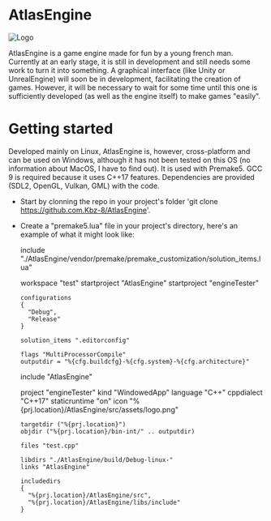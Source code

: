 # AtlasEngine

![Logo](https://github.com/Kbz-8/AtlasEngine/blob/30a865d55a1d5b173c88ff1e9d123dffbe5313b8/src/assets/logo.png)

AtlasEngine is a game engine made for fun by a young french man.
Currently at an early stage, it is still in development and still needs some work to turn it into something.
A graphical interface (like Unity or UnrealEngine) will soon be in development, facilitating the creation of games. However, it will be necessary to wait for some time until this one is sufficiently developed (as well as the engine itself) to make games "easily".

# Getting started
Developed mainly on Linux, AtlasEngine is, however, cross-platform and can be used on Windows, although it has not been tested on this OS (no information about MacOS, I have to find out). It is used with Premake5. GCC 9 is required because it uses C++17 features. Dependencies are provided (SDL2, OpenGL, Vulkan, GML) with the code.

* Start by clonning the repo in your project's folder 'git clone https://github.com.Kbz-8/AtlasEngine'.
* Create a "premake5.lua" file in your project's directory, here's an example of what it might look like:

    include "./AtlasEngine/vendor/premake/premake_customization/solution_items.lua"

    workspace "test"
      startproject "AtlasEngine"
      startproject "engineTester"

      configurations
      {
        "Debug",
        "Release"
      }

      solution_items ".editorconfig"

      flags "MultiProcessorCompile"
      outputdir = "%{cfg.buildcfg}-%{cfg.system}-%{cfg.architecture}"

    include "AtlasEngine"

    project "engineTester"
      kind "WindowedApp"
      language "C++"
      cppdialect "C++17"
      staticruntime "on"
      icon "%{prj.location}/AtlasEngine/src/assets/logo.png"

      targetdir ("%{prj.location}")
      objdir ("%{prj.location}/bin-int/" .. outputdir)

      files "test.cpp"

      libdirs "./AtlasEngine/build/Debug-linux-"
      links "AtlasEngine"

      includedirs 
      {
        "%{prj.location}/AtlasEngine/src",
        "%{prj.location}/AtlasEngine/libs/include"
      }
